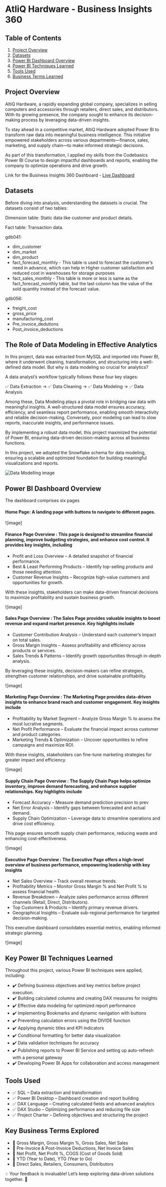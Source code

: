# AtliQ Hardware - Business Insights 360


## Table of Contents

1. [Project Overview](#project-overview)
2. [Datasets](#datasets)
3. [Power BI Dashboard Overview](#power-bi-dashboard-overview)
4. [Power BI Techniques Learned](#key-power-bi-techniques-learned)
5. [Tools Used](#tools-used)
6. [Business Terms Learned](#business-terms-learned)

## Project Overview

AltiQ Hardware, a rapidly expanding global company, specializes in selling computers and accessories through retailers, direct sales, and distributors. With its growing presence, the company sought to enhance its decision-making process by leveraging data-driven insights.

To stay ahead in a competitive market, AltiQ Hardware adopted Power BI to transform raw data into meaningful business intelligence. This initiative empowered stakeholders across various departments—finance, sales, marketing, and supply chain—to make informed strategic decisions.

As part of this transformation, I applied my skills from the Codebasics Power BI Course to design impactful dashboards and reports, enabling the company to optimize operations and drive growth.

Link for the Business Insights 360 Dashboard - [Live Dashboard](https://app.powerbi.com/view?r=eyJrIjoiZGJiNDcxNWYtYjE2MC00ZTE0LWI1YWUtNDgzMGY2ZDFiZGIxIiwidCI6ImRmODY3OWNkLWE4MGUtNDVkOC05OWFjLWM4M2VkN2ZmOTVhMCJ9)

## Datasets

Before diving into analysis, understanding the datasets is crucial. The datasets consist of two tables:

Dimension table: Static data like customer and product details.

Fact table: Transaction data.

gdb041:


- dim_customer
- dim_market
- dim_product
- fact_forecast_monthly - This table is used to forecast the customer’s need in advance, which can help in Higher customer satisfaction and reduced cost in warehouses for storage purposes
- fact_sales_monthly - This table is more or less is same as the fact_forecast_monthly table, but the last column has the value of the sold quantity instead of the forecast value.

gdb056:

- freight_cost
- gross_price
- manufacturing_cost
- Pre_invoice_dedutions
- Post_invoice_deductions


## The Role of Data Modeling in Effective Analytics
In this project, data was extracted from MySQL and imported into Power BI, where it underwent cleaning, transformation, and structuring into a well-defined data model. But why is data modeling so crucial for analytics?

A data analyst’s workflow typically follows these four key stages:

✅ Data Extraction → ✅ Data Cleaning → ✅ Data Modeling → ✅ Data Analysis

Among these, Data Modeling plays a pivotal role in bridging raw data with meaningful insights. A well-structured data model ensures accuracy, efficiency, and seamless report performance, enabling smooth interactivity and reliable decision-making. Conversely, poor modeling can lead to slow reports, inaccurate insights, and performance issues.

By implementing a robust data model, this project maximized the potential of Power BI, ensuring data-driven decision-making across all business functions.

In this project, we adopted the Snowflake schema for data modeling, ensuring a scalable and optimized foundation for building meaningful visualizations and reports.

![Data Modelling image](https://github.com/AlekhyaVankayala09/Business-Insights-360/blob/ef8a757b51b24c2bde52040fc0dbbc63049fcef6/Data%20Modelling%20image.jpg)

## Power BI Dashboard Overview

The dashboard comprises six pages

#### Home Page: A landing page with buttons to navigate to different pages.

![image]

#### Finance Page Overview : This page is designed to streamline financial planning, improve budgeting strategies, and enhance cost control. It provides key insights, including

- Profit and Loss Overview – A detailed snapshot of financial performance.
- Best & Least Performing Products – Identify top-selling products and those needing attention.
- Customer Revenue Insights – Recognize high-value customers and opportunities for growth.

With these insights, stakeholders can make data-driven financial decisions to maximize profitability and sustain business growth.

![image]

#### Sales Page Overview : The Sales Page provides valuable insights to boost revenue and expand market presence. Key highlights include

- Customer Contribution Analysis – Understand each customer’s impact on total sales.
- Gross Margin Insights – Assess profitability and efficiency across products or services.
- Sales Trends & Patterns – Identify growth opportunities through in-depth analysis.

By leveraging these insights, decision-makers can refine strategies, strengthen customer relationships, and drive sustainable profitability.

![image]

#### Marketing Page Overview : The Marketing Page provides data-driven insights to enhance brand reach and customer engagement. Key insights include

- Profitability by Market Segment – Analyze Gross Margin % to assess the most lucrative segments.
- Net Profit Performance – Evaluate the financial impact across customer and product categories.
- Marketing Trends & Optimization – Uncover opportunities to refine campaigns and maximize ROI.
  
With these insights, stakeholders can fine-tune marketing strategies for greater impact and efficiency.

![image]

#### Supply Chain Page Overview : The Supply Chain Page helps optimize inventory, improve demand forecasting, and enhance supplier relationships. Key highlights include

- Forecast Accuracy – Measure demand prediction precision to prev
- Net Error Analysis – Identify gaps between forecasted and actual demand.
- Supply Chain Optimization – Leverage data to streamline operations and drive cost efficiency.

This page ensures smooth supply chain performance, reducing waste and enhancing cost-effectiveness.

![image]

#### Executive Page Overview : The Executive Page offers a high-level overview of business performance, empowering leadership with key insights

- Net Sales Overview – Track overall revenue trends.
- Profitability Metrics – Monitor Gross Margin % and Net Profit % to assess financial health.
- Revenue Breakdown – Analyze sales performance across different channels (Retail, Direct, Distributors).
- Top Customers & Products – Identify primary revenue drivers.
- Geographical Insights – Evaluate sub-regional performance for targeted decision-making.

This executive dashboard consolidates essential metrics, enabling informed strategic planning.

![image]


## Key Power BI Techniques Learned
Throughout this project, various Power BI techniques were applied, including:

- ✔️ Defining business objectives and key metrics before project execution.
- ✔️ Building calculated columns and creating DAX measures for insights
- ✔️ Effective data modeling for optimized report performance
- ✔️ Implementing Bookmarks and dynamic navigation with buttons
- ✔️ Preventing calculation errors using the DIVIDE function
- ✔️ Applying dynamic titles and KPI indicators
- ✔️ Conditional formatting for better data visualization
- ✔️ Data validation techniques for accuracy
- ✔️ Publishing reports to Power BI Service and setting up auto-refresh with a personal gateway
- ✔️ Developing Power BI Apps for collaboration and access management

## Tools Used
- ✅ SQL – Data extraction and transformation
- ✅ Power BI Desktop – Dashboard creation and report building
- ✅ DAX Language – Creating calculated fields and advanced analytics
- ✅ DAX Studio – Optimizing performance and reducing file size
- ✅ Project Charter – Defining objectives and structuring the project

## Key Business Terms Explored
- 📌 Gross Margin, Gross Margin %, Gross Sales, Net Sales
- 📌 Pre-Invoice & Post-Invoice Deductions, Net Invoice Sales
- 📌 Net Profit, Net Profit %, COGS (Cost of Goods Sold)
- 📌 YTD (Year to Date), YTG (Year to Go)
- 📌 Direct Sales, Retailers, Consumers, Distributors

💡 Your feedback is invaluable! Let’s keep exploring data-driven solutions together. 🚀








